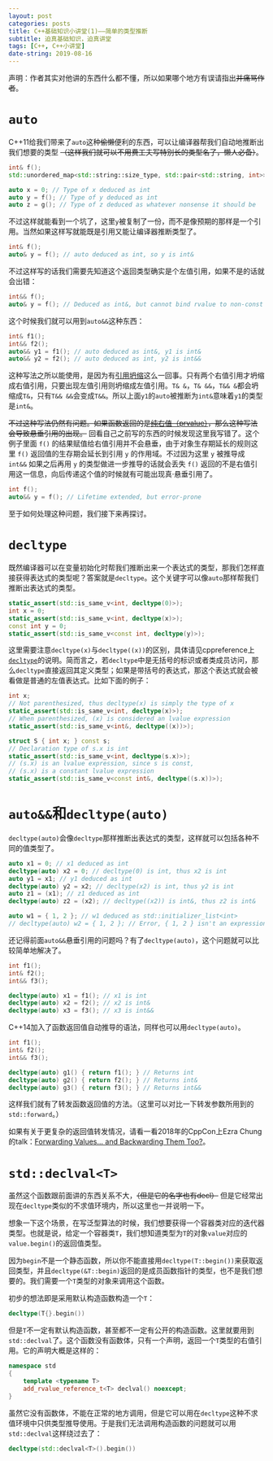 ```yaml
---
layout: post
categories: posts
title: C++基础知识小讲堂(1)——简单的类型推断
subtitle: 迫真基础知识，迫真讲堂
tags: [C++, C++小讲堂]
date-string: 2019-08-16
---
```

声明：作者其实对他讲的东西什么都不懂，所以如果哪个地方有误请指出~~并痛骂作者~~。

# `auto`

C++11给我们带来了`auto`这种~~偷懒~~便利的东西，可以让编译器帮我们自动地推断出我们想要的类型 ~~（这样我们就可以不用费工夫写特别长的类型名了，懒人必备）~~。
```cpp
int& f();
std::unordered_map<std::string::size_type, std::pair<std::string, int>>::const_local_iterator g();

auto x = 0; // Type of x deduced as int
auto y = f(); // Type of y deduced as int
auto z = g(); // Type of z deduced as whatever nonsense it should be
```

不过这样就能看到一个坑了，这里`y`被复制了一份，而不是像预期的那样是一个引用。当然如果这样写就能既是引用又能让编译器推断类型了。
```cpp
int& f();
auto& y = f(); // auto deduced as int, so y is int&
```

不过这样写的话我们需要先知道这个返回类型确实是个左值引用，如果不是的话就会出错：
```cpp
int&& f();
auto& y = f(); // Deduced as int&, but cannot bind rvalue to non-const lvalue reference
```

这个时候我们就可以用到`auto&&`这种东西：
```cpp
int& f1();
int&& f2();
auto&& y1 = f1(); // auto deduced as int&, y1 is int&
auto&& y2 = f2(); // auto deduced as int, y2 is int&&
```

这种写法之所以能使用，是因为有[引用坍缩](https://zh.cppreference.com/w/cpp/language/reference#.E5.BC.95.E7.94.A8.E5.9D.8D.E7.BC.A9)这么一回事。只有两个右值引用才坍缩成右值引用，只要出现左值引用则坍缩成左值引用。`T& &`，`T& &&`，`T&& &`都会坍缩成`T&`，只有`T&& &&`会变成`T&&`。所以上面`y1`的`auto`被推断为`int&`意味着`y1`的类型是`int&`。

~~不过这种写法仍然有问题。如果函数返回的是[纯右值（prvalue）](https://zh.cppreference.com/w/cpp/language/value_category#.E7.BA.AF.E5.8F.B3.E5.80.BC)，那么这种写法会导致悬垂引用的出现。~~ 回看自己之前写的东西的时候发现这里我写错了。这个例子里面 `f()` 的结果赋值给右值引用并不会悬垂，由于对象生存期延长的规则这里 `f()` 返回值的生存期会延长到引用 `y` 的作用域。不过因为这里 `y` 被推导成 `int&&` 如果之后再用 `y` 的类型做进一步推导的话就会丢失 `f()` 返回的不是右值引用这一信息，向后传递这个值的时候就有可能出现真·悬垂引用了。
```cpp
int f();
auto&& y = f(); // Lifetime extended, but error-prone
```

至于如何处理这种问题，我们接下来再探讨。

# `decltype`
既然编译器可以在变量初始化时帮我们推断出来一个表达式的类型，那我们怎样直接获得表达式的类型呢？答案就是`decltype`。这个关键字可以像`auto`那样帮我们推断出表达式的类型。

```cpp
static_assert(std::is_same_v<int, decltype(0)>);
int x = 0;
static_assert(std::is_same_v<int, decltype(x)>);
const int y = 0;
static_assert(std::is_same_v<const int, decltype(y)>);
```

这里需要注意`decltype(x)`与`decltype((x))`的区别，具体请见cppreference上[`decltype`](https://zh.cppreference.com/w/cpp/language/decltype)的说明。简而言之，若`decltype`中是无括号的标识或者类成员访问，那么`decltype`直接返回其定义类型；如果是带括号的表达式，那这个表达式就会被看做是普通的左值表达式。比如下面的例子：

```cpp
int x;
// Not parenthesized, thus decltype(x) is simply the type of x
static_assert(std::is_same_v<int, decltype(x)>);
// When parenthesized, (x) is considered an lvalue expression
static_assert(std::is_same_v<int&, decltype((x))>);

struct S { int x; } const s;
// Declaration type of s.x is int
static_assert(std::is_same_v<int, decltype(s.x)>);
// (s.x) is an lvalue expression, since s is const,
// (s.x) is a constant lvalue expression
static_assert(std::is_same_v<const int&, decltype((s.x))>);
```

# `auto&&`和`decltype(auto)`

`decltype(auto)`会像`decltype`那样推断出表达式的类型，这样就可以包括各种不同的值类型了。

```cpp
auto x1 = 0; // x1 deduced as int
decltype(auto) x2 = 0; // decltype(0) is int, thus x2 is int
auto y1 = x1; // y1 deduced as int
decltype(auto) y2 = x2; // decltype(x2) is int, thus y2 is int
auto z1 = (x1); // z1 deduced as int
decltype(auto) z2 = (x2); // decltype((x2)) is int&, thus z2 is int&

auto w1 = { 1, 2 }; // w1 deduced as std::initializer_list<int>
// decltype(auto) w2 = { 1, 2 }; // Error, { 1, 2 } isn't an expression
```

还记得前面`auto&&`悬垂引用的问题吗？有了`decltype(auto)`，这个问题就可以比较简单地解决了。

```cpp
int f1();
int& f2();
int&& f3();

decltype(auto) x1 = f1(); // x1 is int
decltype(auto) x2 = f2(); // x2 is int&
decltype(auto) x3 = f3(); // x3 is int&&
```

C++14加入了函数返回值自动推导的语法，同样也可以用`decltype(auto)`。
```cpp
int f1();
int& f2();
int&& f3();

decltype(auto) g1() { return f1(); } // Returns int
decltype(auto) g2() { return f2(); } // Returns int&
decltype(auto) g3() { return f3(); } // Returns int&&
```

这样我们就有了转发函数返回值的方法。（这里可以对比一下转发参数所用到的`std::forward`。）

如果有关于更复杂的返回值转发情况，请看一看2018年的CppCon上Ezra Chung的talk：[Forwarding Values... and Backwarding Them Too?](https://www.youtube.com/watch?v=hwT8K3-NH1w)。

# `std::declval<T>`

虽然这个函数跟前面讲的东西关系不大，~~（但是它的名字也有decl）~~ 但是它经常出现在`decltype`类似的不求值环境内，所以这里也一并说明一下。

想象一下这个场景，在写泛型算法的时候，我们想要获得一个容器类对应的迭代器类型。也就是说，给定一个容器类`T`，我们想知道类型为`T`的对象`value`对应的`value.begin()`的返回值类型。

因为`begin`不是一个静态函数，所以你不能直接用`decltype(T::begin())`来获取返回类型，并且`decltype(&T::begin)`返回的是成员函数指针的类型，也不是我们想要的。我们需要一个`T`类型的对象来调用这个函数。

初步的想法即是采用默认构造函数构造一个`T`：
```cpp
decltype(T{}.begin())
```

但是`T`不一定有默认构造函数，甚至都不一定有公开的构造函数。这里就要用到`std::declval`了。这个函数没有函数体，只有一个声明，返回一个`T`类型的右值引用。它的声明大概是这样的：
```cpp
namespace std
{
    template <typename T>
    add_rvalue_reference_t<T> declval() noexcept;
}
```

虽然它没有函数体，不能在正常的地方调用，但是它可以用在`decltype`这种不求值环境中只供类型推导使用。于是我们无法调用构造函数的问题就可以用`std::declval`这样绕过去了：
```cpp
decltype(std::declval<T>().begin())
```
